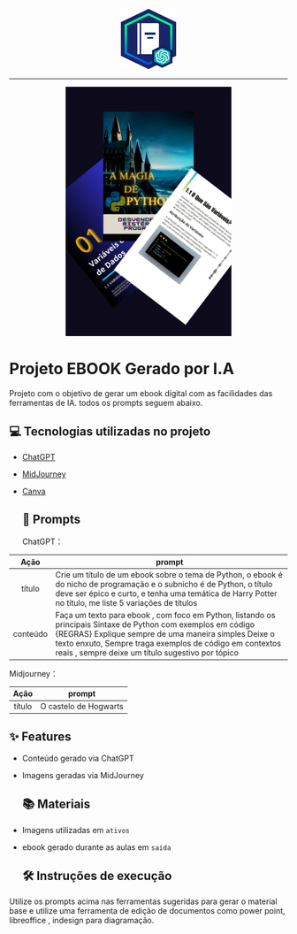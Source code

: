 <p align="center">
    <img width="100" src="ativos/banner.png">
</p>

-----------

<p align="center">
<img 
    src="/ativos/montagem.png"
    width="300"  
/>
</p>

# Projeto EBOOK Gerado por I.A

Projeto com o objetivo de gerar um ebook digital com as facilidades das ferramentas de IA. todos os prompts
seguem abaixo.

## 💻 Tecnologias utilizadas no projeto

- [ChatGPT](https://chat.openai.com/) 
- [MidJourney](https://www.midjourney.com/app/)
- [Canva](https://www.canva.com/)

  ## 🧠 Prompts

  ChatGPT：

|   Ação   | prompt                                                                                                                                                                                                                                                                         |
| :------: | ------------------------------------------------------------------------------------------------------------------------------------------------------------------------------------------------------------------------------------------------------------------------------ |
|  título  | Crie um título de um ebook sobre o tema de Python, o ebook é do nicho de programação e o subnicho é de Python, o título deve ser épico e curto, e tenha uma temática de Harry Potter no título, me liste 5 variações de títulos                                                        |
| conteúdo | Faça um texto para ebook , com foco em Python, listando os principais Sintaxe de Python com exemplos em código {REGRAS} Explique sempre de uma maneira simples Deixe o texto enxuto, Sempre traga exemplos de código em contextos reais , sempre deixe um título sugestivo por tópico |

Midjourney：

|  Ação  | prompt                                                                                 |
| :----: | -------------------------------------------------------------------------------------- |
| título | O castelo de Hogwarts |

## ✨ Features

- Conteúdo gerado via ChatGPT
- Imagens geradas via MidJourney

  ## 📚 Materiais

- Imagens utilizadas em `ativos`
- ebook gerado durante as aulas em `saida`

  ## 🛠️ Instruções de execução

Utilize os prompts acima nas ferramentas sugeridas para gerar o material base e utilize uma ferramenta de edição de documentos como power point, libreoffice , indesign para diagramação.





